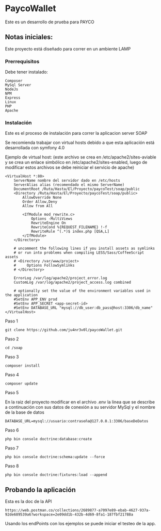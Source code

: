 # PaycoWallet

Este es un desarrollo de prueba para PAYCO

## Notas iniciales:

Este proyecto está diseñado para correr en un ambiente LAMP

### Prerrequisitos

Debe tener instalado:

```
Composer
MySql Server
NodeJs
NPM
Express
Linux
PHP
Apache
```

### Instalación


Este es el proceso de instalación para correr la aplicacion server SOAP

Se recomienda trabajar con virtual hosts debido a que esta aplicación está desarrollada con symfony 4.0

Ejemplo de virtual host:
(este archivo se crea en /etc/apache2/sites-aviable y se crea un enlace simbólico en /etc/apache2/sites-enabled, luego de modificar estos archivos se debe reiniciar el servicio de apache)

```
<VirtualHost *:80>
    ServerName nombre del servidor dado en /etc/hosts
    ServerAlias alias (recomendado el mismo ServerName)
    DocumentRoot /Ruta/Hasta/El/Proyecto/paycoTest/soap/public
    <Directory /Ruta/Hasta/El/Proyecto/paycoTest/soap/public>
        AllowOverride None
        Order Allow,Deny
        Allow from All

        <IfModule mod_rewrite.c>
            Options -MultiViews
            RewriteEngine On
            RewriteCond %{REQUEST_FILENAME} !-f
            RewriteRule ^(.*)$ index.php [QSA,L]
        </IfModule>
    </Directory>

    # uncomment the following lines if you install assets as symlinks
    # or run into problems when compiling LESS/Sass/CoffeeScript assets
    # <Directory /var/www/project>
    #     Options FollowSymlinks
    # </Directory>

    ErrorLog /var/log/apache2/project_error.log
    CustomLog /var/log/apache2/project_access.log combined

    # optionally set the value of the environment variables used in the application
    #SetEnv APP_ENV prod
    #SetEnv APP_SECRET <app-secret-id>
    #SetEnv DATABASE_URL "mysql://db_user:db_pass@host:3306/db_name"
</VirtualHost>

```

Paso 1

```
git clone https://github.com/ju4nr3v0l/paycoWallet.git
```

Paso 2

```
cd /soap
```

Paso 3

```
composer install
```

Paso 4

```
composer update
```

Paso 5

En la raiz del proyecto modificar en el archivo .env la linea que se describe a continuación con sus datos de conexión a su servidor MySql y el nombre de la base de datos

```
DATABASE_URL=mysql://usuario:contraseña@127.0.0.1:3306/baseDeDatos
```


Paso 6

```
php bin console doctrine:database:create
```

Paso 7

```
php bin console doctrine:schema:update --force
```

Paso 8

```
php bin console doctrine:fixtures:load --append
```



## Probando la aplicación

Esta es la doc de la API

```
https://web.postman.co/collections/2689877-a7097e89-ebab-4627-937a-92de689539a6?workspace=2e09dd1b-432b-4d69-8fa1-187fbf21788a
```

Usando los endPoints con los ejemplos se puede iniciar el testeo de la app.



